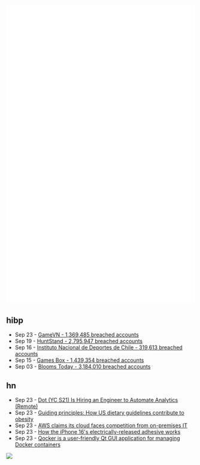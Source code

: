 ![Metrics](https://raw.githubusercontent.com/phixion/phixion/master/metrics.svg)

## hibp

<!--
for https://github.com/phixion/phixion/blob/main/.github/workflows/feeds.yml
-->
<!--START_SECTION:haveibeenpwnd-->
- Sep 23 - [GameVN - 1,369,485 breached accounts](https://haveibeenpwned.com/PwnedWebsites#GameVN)
- Sep 19 - [HuntStand - 2,795,947 breached accounts](https://haveibeenpwned.com/PwnedWebsites#HuntStand)
- Sep 16 - [Instituto Nacional de Deportes de Chile - 319,613 breached accounts](https://haveibeenpwned.com/PwnedWebsites#InstitutoNacionalDeDeportesDeChile)
- Sep 15 - [Games Box - 1,439,354 breached accounts](https://haveibeenpwned.com/PwnedWebsites#GamesBox)
- Sep 03 - [Blooms Today - 3,184,010 breached accounts](https://haveibeenpwned.com/PwnedWebsites#BloomsToday)
<!--END_SECTION:haveibeenpwnd-->

## hn

<!--
for https://github.com/phixion/phixion/blob/main/.github/workflows/feeds.yml
-->
<!--START_SECTION:hn-->
- Sep 23 - [Dot (YC S21) Is Hiring an Engineer to Automate Analytics (Remote)](https://www.ycombinator.com/companies/dot/jobs/VdiEzXq-founding-engineer-ai-analytics-remote)
- Sep 23 - [Guiding principles: How US dietary guidelines contribute to obesity](https://thehill.com/opinion/4891813-robert-kennedy-jr-chronic-disease/)
- Sep 23 - [AWS claims its cloud faces competition from on-premises IT](https://www.theregister.com/2024/09/17/aws_cma_investigation/)
- Sep 23 - [How the iPhone 16's electrically-released adhesive works](https://www.ifixit.com/News/100352/we-hot-wired-the-iphone-16)
- Sep 23 - [Qocker is a user-friendly Qt GUI application for managing Docker containers](https://github.com/xlmnxp/Qocker)
<!--END_SECTION:hn-->

<!--
for https://yhype.me
-->
![](https://hit.yhype.me/github/profile?user_id=13013670)
